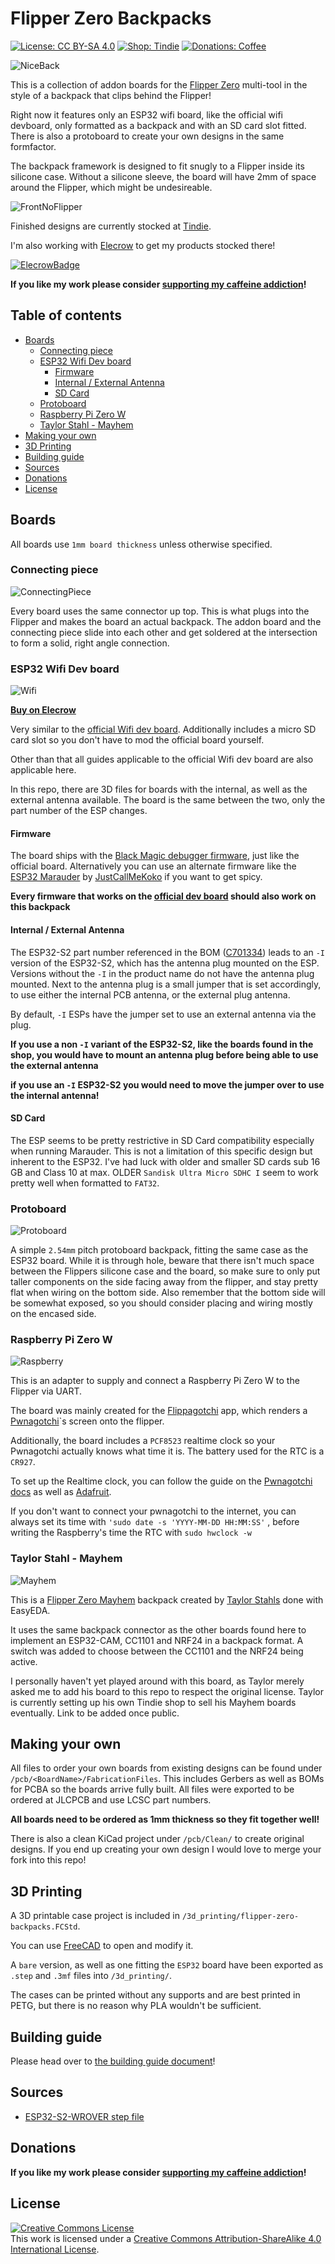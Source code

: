 # Flipper Zero Backpacks <!-- omit in toc -->

[![License: CC BY-SA 4.0](https://img.shields.io/badge/license-CC%20BY--SA%204.0-blue?style=flat-square)](https://creativecommons.org/licenses/by-sa/4.0/)
[![Shop: Tindie](https://img.shields.io/badge/shop-Tindie-blue?style=flat-square)](https://www.tindie.com/stores/binary-6/?ref=offsite_badges&utm_source=sellers_Chrismettal&utm_medium=badges&utm_campaign=badge_medium)
[![Donations: Coffee](https://img.shields.io/badge/donations-Coffee-brown?style=flat-square)](https://github.com/Chrismettal#donations)

![NiceBack](/img/NiceBack.jpg)

This is a collection of addon boards for the [Flipper Zero](https://flipperzero.one/) multi-tool in the style of a backpack that clips behind the Flipper!

Right now it features only an ESP32 wifi board, like the official wifi devboard, only formatted as a backpack and with an SD card slot fitted. There is also a protoboard to create your own designs in the same formfactor.

The backpack framework is designed to fit snugly to a Flipper inside its silicone case. Without a silicone sleeve, the board will have 2mm of space around the Flipper, which might be undesireable.

![FrontNoFlipper](/img/FrontNoFlipper.png)

Finished designs are currently stocked at [Tindie](https://www.tindie.com/stores/binary-6/).

I'm also working with [Elecrow](https://www.elecrow.com/flipper-zero-wifi-backpack-esp32.html) to get my products stocked there!


[![ElecrowBadge](/img/Elecrow.png)](https://www.elecrow.com/flipper-zero-wifi-backpack-esp32.html)

**If you like my work please consider [supporting my caffeine addiction](https://github.com/Chrismettal#donations)!**

## Table of contents <!-- omit in toc -->

- [Boards](#boards)
  - [Connecting piece](#connecting-piece)
  - [ESP32 Wifi Dev board](#esp32-wifi-dev-board)
    - [Firmware](#firmware)
    - [Internal / External Antenna](#internal--external-antenna)
    - [SD Card](#sd-card)
  - [Protoboard](#protoboard)
  - [Raspberry Pi Zero W](#raspberry-pi-zero-w)
  - [Taylor Stahl - Mayhem](#taylor-stahl---mayhem)
- [Making your own](#making-your-own)
- [3D Printing](#3d-printing)
- [Building guide](#building-guide)
- [Sources](#sources)
- [Donations](#donations)
- [License](#license)

## Boards

All boards use `1mm board thickness` unless otherwise specified.

### Connecting piece

![ConnectingPiece](img/ConnectingPiece.png)

Every board uses the same connector up top. This is what plugs into the Flipper and makes the board an actual backpack.
The addon board and the connecting piece slide into each other and get soldered at the intersection to form a solid, right angle connection.

### ESP32 Wifi Dev board

![Wifi](img/NiceBack.jpg)

[**Buy on Elecrow**](https://www.elecrow.com/flipper-zero-wifi-backpack-esp32.html)

Very similar to the [official Wifi dev board](https://shop.flipperzero.one/collections/flipper-zero-accessories/products/wifi-devboard). Additionally includes a micro SD card slot so you don't have to mod the official board yourself. 

Other than that all guides applicable to the official Wifi dev board are also applicable here.

In this repo, there are 3D files for boards with the internal, as well as the external antenna available. The board is the same between the two, only the part number of the ESP changes.

#### Firmware

The board ships with the [Black Magic debugger firmware](https://black-magic.org/), just like the official board. Alternatively you can use an alternate firmware like the [ESP32 Marauder](https://github.com/justcallmekoko/ESP32Marauder/wiki/flipper-zero) by [JustCallMeKoko](https://github.com/justcallmekoko) if you want to get spicy.

**Every firmware that works on the [official dev board](https://shop.flipperzero.one/collections/flipper-zero-accessories/products/wifi-devboard) should also work on this backpack**

#### Internal / External Antenna

The ESP32-S2 part number referenced in the BOM ([C701334](https://www.lcsc.com/product-detail/WiFi-Modules_Espressif-Systems-ESP32-S2-WROVER-I-N4R2_C701334.html)) leads to an `-I` version of the ESP32-S2, which has the antenna plug mounted on the ESP. Versions without the `-I` in the product name do not have the antenna plug mounted. Next to the antenna plug is a small jumper that is set accordingly, to use either the internal PCB antenna, or the external plug antenna.

By default, `-I` ESPs have the jumper set to use an external antenna via the plug. 

**If you use a non `-I` variant of the ESP32-S2, like the boards found in the shop, you would have to mount an antenna plug before being able to use the external antenna**

**if you use an `-I` ESP32-S2 you would need to move the jumper over to use the internal antenna!**

#### SD Card

The ESP seems to be pretty restrictive in SD Card compatibility especially when running Marauder. This is not a limitation of this specific design but inherent to the ESP32. I've had luck with older and smaller SD cards sub 16 GB and Class 10 at max. OLDER `Sandisk Ultra Micro SDHC I` seem to work pretty well when formatted to `FAT32`.

### Protoboard

![Protoboard](/img/ProtoNiceTop.jpg)

A simple `2.54mm` pitch protoboard backpack, fitting the same case as the ESP32 board. While it is through hole, beware that there isn't much space between the Flippers silicone case and the board, so make sure to only put taller components on the side facing away from the flipper, and stay pretty flat when wiring on the bottom side. Also remember that the bottom side will be somewhat exposed, so you should consider placing and wiring mostly on the encased side.

### Raspberry Pi Zero W

![Raspberry](/img/RpiNiceBack.jpg)

This is an adapter to supply and connect a Raspberry Pi Zero W to the Flipper via UART.

The board was mainly created for the [Flippagotchi](https://github.com/Matt-London/pwnagotchi-flipper) app, which renders a [Pwnagotchi](https://pwnagotchi.ai/)`s screen onto the flipper.

Additionally, the board includes a `PCF8523` realtime clock so your Pwnagotchi actually knows what time it is. The battery used for the RTC is a `CR927`.

To set up the Realtime clock, you can follow the guide on the [Pwnagotchi docs](https://pwnagotchi.ai/configuration/#connecting-to-pi0w-with-microusb-cable-on-linux-host) as well as [Adafruit](https://learn.adafruit.com/adding-a-real-time-clock-to-raspberry-pi/set-rtc-time).

If you don't want to connect your pwnagotchi to the internet, you can always set its time with `'sudo date -s 'YYYY-MM-DD HH:MM:SS'` , before writing the Raspberry's time the RTC with `sudo hwclock -w`

### Taylor Stahl - Mayhem

![Mayhem](/img/TaylorStahlsMayhem.png)

This is a [Flipper Zero Mayhem](https://github.com/eried/flipperzero-mayhem) backpack created by [Taylor Stahls](taylor.stahls@gmail.com) done with EasyEDA.

It uses the same backpack connector as the other boards found here to implement an ESP32-CAM, CC1101 and NRF24 in a backpack format. A switch was added to choose between the CC1101 and the NRF24 being active.

I personally haven't yet played around with this board, as Taylor merely asked me to add his board to this repo to respect the original license. Taylor is currently setting up his own Tindie shop to sell his Mayhem boards eventually. Link to be added once public.

## Making your own

All files to order your own boards from existing designs can be found under `/pcb/<BoardName>/FabricationFiles`. This includes Gerbers as well as BOMs for PCBA so the boards arrive fully built. All files were exported to be ordered at JLCPCB and use LCSC part numbers.

**All boards need to be ordered as 1mm thickness so they fit together well!**

There is also a clean KiCad project under `/pcb/Clean/` to create original designs. If you end up creating your own design I would love to merge your fork into this repo!

## 3D Printing

A 3D printable case project is included in `/3d_printing/flipper-zero-backpacks.FCStd`.

You can use [FreeCAD](https://www.freecad.org/) to open and modify it. 

A `bare` version, as well as one fitting the `ESP32` board have been exported as `.step` and `.3mf` files into `/3d_printing/`.

The cases can be printed without any supports and are best printed in PETG, but there is no reason why PLA wouldn't be sufficient.

## Building guide

Please head over to [the building guide document](/Guide/README.md)!

## Sources

- [ESP32-S2-WROVER step file](https://grabcad.com/library/esp32-s2-wrover-1)

## Donations

**If you like my work please consider [supporting my caffeine addiction](https://github.com/Chrismettal#donations)!**

## License

 <a rel="CClicense" href="http://creativecommons.org/licenses/by-sa/4.0/"><img alt="Creative Commons License" style="border-width:0" src="https://i.creativecommons.org/l/by-sa/4.0/88x31.png" /></a><br />This work is licensed under a <a rel="license" href="http://creativecommons.org/licenses/by-sa/4.0/">Creative Commons Attribution-ShareAlike 4.0 International License</a>.
